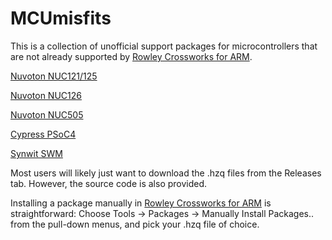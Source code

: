MCUmisfits
==========

This is a collection of unofficial support packages for microcontrollers that are not already supported by [Rowley Crossworks for ARM](http://www.rowley.co.uk/arm/).

[Nuvoton NUC121/125](./Nuvoton_NUC121_125/README.md)

[Nuvoton NUC126](./Nuvoton_NUC126/README.md)

[Nuvoton NUC505](./Nuvoton_NUC505/README.md)

[Cypress PSoC4](./Cypress_PSoC4/README.md)

[Synwit SWM](./Synwit_SWM/README.md)

Most users will likely just want to download the .hzq files from the Releases tab.  However, the source code is also provided.

Installing a package manually in [Rowley Crossworks for ARM](http://www.rowley.co.uk/arm/) is straightforward: Choose Tools -> Packages -> Manually Install Packages.. from the pull-down menus, and pick your .hzq file of choice.
